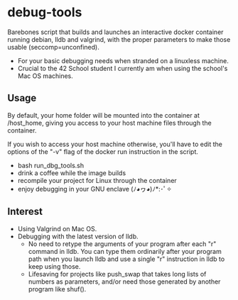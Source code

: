 # debug-tools
Barebones script that builds and launches an interactive docker container running debian, lldb and valgrind, with the proper parameters to make those usable (seccomp=unconfined).

- For your basic debugging needs when stranded on a linuxless machine.
- Crucial to the 42 School student I currently am when using the school's Mac OS machines.

## Usage

By default, your home folder will be mounted into the container at /host_home, giving you access to your host machine files through the container.

If you wish to access your host machine otherwise, you'll have to edit the options of the "-v" flag of the docker run instruction in the script.

- bash run_dbg_tools.sh
- drink a coffee while the image builds
- recompile your project for Linux through the container
- enjoy debugging in your GNU enclave (ﾉ◕ヮ◕)ﾉ*:･ﾟ✧

## Interest

- Using Valgrind on Mac OS.
- Debugging with the latest version of lldb.
  - No need to retype the arguments of your program after each "r" command in lldb. You can type them ordinarily after your program path when you launch lldb and use a single "r" instruction in lldb to keep using those.
  - Lifesaving for projects like push_swap that takes long lists of numbers as parameters, and/or need those generated by another program like shuf().
